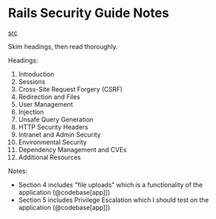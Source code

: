 # Rails Security Guide Notes
[src](https://guides.rubyonrails.org/security.html)

Skim headings, then read thoroughly.

Headings:
1. Introduction
2. Sessions
3. Cross-Site Request Forgery (CSRF)
4. Redirection and Files
5. User Management
6. Injection
7. Unsafe Query Generation
8. HTTP Security Headers
9. Intranet and Admin Security
10. Environmental Security
11. Dependency Management and CVEs
12. Additional Resources


Notes: 
- Section 4 includes "file uploads" which is a functionality of the application (@codebase[app]])
- Section 5 includes Privilege Escalation which I should test on the application (@codebase[app]])



